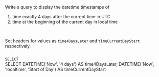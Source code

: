 Write a query to display the datetime timestamps of

1. time exactly 4 days after the current time in UTC
2. time at the beginning of the current day in local time

<br>

Set headers for values as `time4DaysLater` and `timeCurrentDayStart` respectively.



<Editor lang="sql" dbName="students1.db" type="exercise">
<code>
SELECT
</code>

<solution>
SELECT DATETIME('Now', '4 days') AS time4DaysLater,
       DATETIME('Now', 'localtime', 'Start of Day') AS timeCurrentDayStart
</solution>
</Editor>